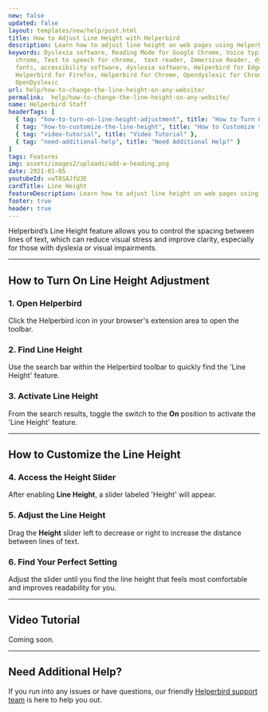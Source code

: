 ```yaml
---
new: false
updated: false
layout: templates/new/help/post.html
title: How to Adjust Line Height with Helperbird
description: Learn how to adjust line height on web pages using Helperbird. This guide helps you customize line spacing for better readability and reduced visual stress, making reading easier for everyone.
keywords: Dyslexia software, Reading Mode for Google Chrome, Voice typing for
  chrome, Text to speech for chrome,  text reader, Immersive Reader, dyslexia
  fonts, accessibility software, dyslexia software, Helperbird for Edge,
  Helperbird for Firefox, Helperbird for Chrome, Opendyslexic for Chrome,
  OpenDyslexic
url: help/how-to-change-the-line-height-on-any-website/
permalink:  help/how-to-change-the-line-height-on-any-website/
name: Helperbird Staff
headerTags: [
  { tag: "how-to-turn-on-line-height-adjustment", title: "How to Turn On Line Height Adjustment" },
  { tag: "how-to-customize-the-line-height", title: "How to Customize the Line Height" },
  { tag: "video-tutorial", title: "Video Tutorial" },
  { tag: "need-additional-help", title: "Need Additional Help?" }
]
tags: Features
img: assets/images2/uploads/add-a-heading.png
date: 2021-01-05
youtubeId: vwT8SAJfU3E
cardTitle: Line Height
featureDescription: Learn how to adjust line height on web pages using Helperbird. This guide helps you customize line spacing for better readability and reduced visual stress, making reading easier for everyone.
footer: true
header: true
---
```



Helperbird’s Line Height feature allows you to control the spacing between lines of text, which can reduce visual stress and improve clarity, especially for those with dyslexia or visual impairments.

---

## How to Turn On Line Height Adjustment

### 1. Open Helperbird

Click the Helperbird icon in your browser's extension area to open the toolbar.

### 2. Find Line Height

Use the search bar within the Helperbird toolbar to quickly find the 'Line Height' feature.

### 3. Activate Line Height

From the search results, toggle the switch to the **On** position to activate the 'Line Height' feature.

---

## How to Customize the Line Height

### 4. Access the Height Slider

After enabling **Line Height**, a slider labeled 'Height' will appear.

### 5. Adjust the Line Height

Drag the **Height** slider left to decrease or right to increase the distance between lines of text.

### 6. Find Your Perfect Setting

Adjust the slider until you find the line height that feels most comfortable and improves readability for you.

---

## Video Tutorial

Coming soon.

---

## Need Additional Help?

If you run into any issues or have questions, our friendly [Helperbird support team](/support/) is here to help you out.

